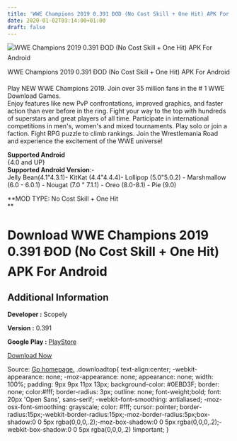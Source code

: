 ```yaml
---
title: 'WWE Champions 2019 0.391 ÐOD (No Cost Skill + One Hit) APK For Android'
date: 2020-01-02T03:14:00+01:00
draft: false
---
```


![WWE Champions 2019 0.391 ÐOD (No Cost Skill + One Hit) APK For Android](https://i1.wp.com/apkhome.net/wp-content/uploads/2019/11/WWE-Champions-2019-0.391-ÐOD-No-Cost-Skill-One-Hit.png "WWE Champions 2019 0.391 ÐOD (No Cost Skill + One Hit) APK For Android")

  

WWE Champions 2019 0.391 ÐOD (No Cost Skill + One Hit) APK For Android

Play NEW WWE Champions 2019. Join over 35 million fans in the # 1 WWE Download Games.  
Enjoy features like new PvP confrontations, improved graphics, and faster action than ever before in the ring. Fight your way to the top with hundreds of superstars and great players of all time. Participate in international competitions in men's, women's and mixed tournaments. Play solo or join a faction. Fight RPG puzzle to climb rankings. Join the Wrestlemania Road and experience the excitement of the WWE universe!

**Supported Android**  
{4.0 and UP}  
**Supported Android Version**:-  
Jelly Bean(4.1"4.3.1)- KitKat (4.4"4.4.4)- Lollipop (5.0"5.0.2) - Marshmallow (6.0 - 6.0.1) - Nougat (7.0 " 7.1.1) - Oreo (8.0-8.1) - Pie (9.0)

**MOD TYPE: No Cost Skill + One Hit  
**

Download WWE Champions 2019 0.391 ÐOD (No Cost Skill + One Hit) APK For Android
================================================================================

Additional Information
----------------------

**Developer :** Scopely

**Version :** 0.391

**Google Play :** [PlayStore](https://play.google.com/store/apps/details?id=com.scopely.whiplash)

  

[Download Now](https://store4app.co/post/wwe-champions-2019-0-391-od-no-cost-skill-one-hit-apk-for-android_1573676573)

  
Source: [Go homepage.](https://store4app.co/post/wwe-champions-2019-0-391-od-no-cost-skill-one-hit-apk-for-android_1573676573) .downloadtop{ text-align:center; -webkit-appearance: none; -moz-appearance: none; appearance: none; width: 100%; padding: 9px 9px 11px 13px; background-color: #0EBD3F; border: none; color:#fff; border-radius: 3px; outline: none; font-weight;bold; font: 20px 'Open Sans', sans-serif; -webkit-font-smoothing: antialiased; -moz-osx-font-smoothing: grayscale; color: #fff; cursor: pointer; border-radius:15px;-webkit-border-radius:15px;-moz-border-radius:5px;box-shadow:0 0 5px rgba(0,0,0,.2);-moz-box-shadow:0 0 5px rgba(0,0,0,.2);-webkit-box-shadow:0 0 5px rgba(0,0,0,.2) !important; }